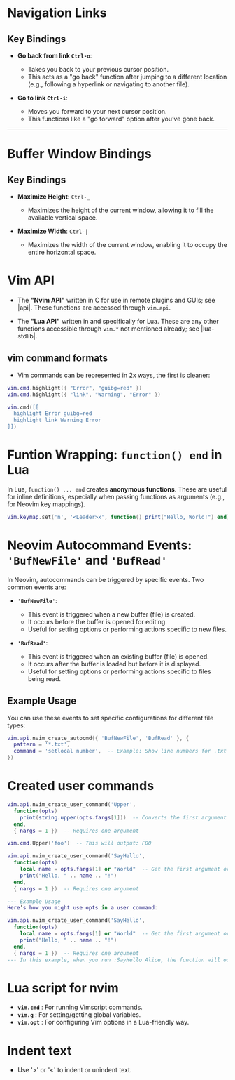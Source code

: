 # Navigation Links

## Key Bindings
- **Go back from link `Ctrl-o`**: 
  - Takes you back to your previous cursor position. 
  - This acts as a "go back" function after jumping to a different location (e.g., following a hyperlink or navigating to another file).

- **Go to link `Ctrl-i`**: 
  - Moves you forward to your next cursor position. 
  - This functions like a "go forward" option after you’ve gone back.

---

# Buffer Window Bindings

## Key Bindings
- **Maximize Height**: `Ctrl-_`
  - Maximizes the height of the current window, allowing it to fill the available vertical space.

- **Maximize Width**: `Ctrl-|`
  - Maximizes the width of the current window, enabling it to occupy the entire horizontal space.

# Vim API
- The **"Nvim API"** written in C for use in remote plugins and GUIs; see |api|.
These functions are accessed through `vim.api`.

- The **"Lua API"** written in and specifically for Lua. These are any other
functions accessible through `vim.*` not mentioned already; see |lua-stdlib|.

## vim command formats
- Vim commands can be represented in 2x ways, the first is cleaner:
```lua
vim.cmd.highlight({ "Error", "guibg=red" })
vim.cmd.highlight({ "link", "Warning", "Error" })

vim.cmd([[
  highlight Error guibg=red
  highlight link Warning Error
]])
```

# Funtion Wrapping: `function() end` in Lua

In Lua, `function() ... end` creates **anonymous functions**. These are useful for inline definitions, especially when passing functions as arguments (e.g., for Neovim key mappings).

```lua
vim.keymap.set('n', '<Leader>x', function() print("Hello, World!") end)
```

# Neovim Autocommand Events: `'BufNewFile'` and `'BufRead'`

In Neovim, autocommands can be triggered by specific events. Two common events are:

- **`'BufNewFile'`**: 
  - This event is triggered when a new buffer (file) is created. 
  - It occurs before the buffer is opened for editing. 
  - Useful for setting options or performing actions specific to new files.

- **`'BufRead'`**: 
  - This event is triggered when an existing buffer (file) is opened.
  - It occurs after the buffer is loaded but before it is displayed.
  - Useful for setting options or performing actions specific to files being read.

## Example Usage
You can use these events to set specific configurations for different file types:

```lua
vim.api.nvim_create_autocmd({ 'BufNewFile', 'BufRead' }, {
  pattern = '*.txt',
  command = 'setlocal number',  -- Example: Show line numbers for .txt files
})
```
# Created user commands

```lua
vim.api.nvim_create_user_command('Upper',
  function(opts)
    print(string.upper(opts.fargs[1]))  -- Converts the first argument to uppercase
  end,
  { nargs = 1 })  -- Requires one argument

vim.cmd.Upper('foo')  -- This will output: FOO
```

```lua
vim.api.nvim_create_user_command('SayHello',
  function(opts)
    local name = opts.fargs[1] or "World"  -- Get the first argument or default to "World"
    print("Hello, " .. name .. "!")
  end,
  { nargs = 1 })  -- Requires one argument
```

```lua
--- Example Usage
Here’s how you might use opts in a user command:

vim.api.nvim_create_user_command('SayHello',
  function(opts)
    local name = opts.fargs[1] or "World"  -- Get the first argument or default to "World"
    print("Hello, " .. name .. "!")
  end,
  { nargs = 1 })  -- Requires one argument
--- In this example, when you run :SayHello Alice, the function will output "Hello, Alice!". If you run :SayHello, it will default to "Hello, World!" because opts.fargs[1] is nil.
```

# Lua script for nvim
- **`vim.cmd`** : For running Vimscript commands.
- **`vim.g`** : For setting/getting global variables.
- **`vim.opt`** : For configuring Vim options in a Lua-friendly way.

# Indent text
- Use '>' or '<' to indent or unindent text.
